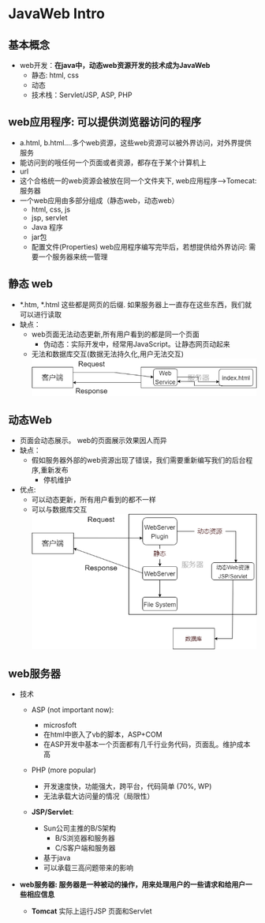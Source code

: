 # JavaWeb Intro

## 基本概念
- web开发：**在java中，动态web资源开发的技术成为JavaWeb**
    - 静态: html, css
    - 动态
    - 技术栈：Servlet/JSP, ASP, PHP
## web应用程序: 可以提供浏览器访问的程序
- a.html, b.html....多个web资源，这些web资源可以被外界访问，对外界提供服务
- 能访问到的哦任何一个页面或者资源，都存在于某个计算机上
- url
- 这个合格统一的web资源会被放在同一个文件夹下, web应用程序-->Tomecat:服务器
- 一个web应用由多部分组成（静态web，动态web）
    - html, css, js
    - jsp, servlet
    - Java 程序
    - jar包
    - 配置文件(Properties)
web应用程序编写完毕后，若想提供给外界访问: 需要一个服务器来统一管理

## 静态 web
- *.htm, *.html 这些都是网页的后缀. 如果服务器上一直存在这些东西，我们就可以进行读取
- 缺点：
    - web页面无法动态更新,所有用户看到的都是同一个页面
        - 伪动态：实际开发中，经常用JavaScript。让静态网页动起来
    - 无法和数据库交互(数据无法持久化,用户无法交互)
![05](https://raw.githubusercontent.com/suereey/Full_Java_Path/main/ScreenShot/JavaSE/05_JavaWeb.png)

## 动态Web
- 页面会动态展示。 web的页面展示效果因人而异
- 缺点：
    - 假如服务器外部的web资源出现了错误，我们需要重新编写我们的后台程序,重新发布
        - 停机维护
- 优点:
    - 可以动态更新，所有用户看到的都不一样
    - 可以与数据库交互
![06](https://raw.githubusercontent.com/suereey/Full_Java_Path/main/ScreenShot/JavaSE/06_JavaWeb.png)

## web服务器
- 技术
    - ASP (not important now): 
        - microsfoft
        - 在html中嵌入了vb的脚本，ASP+COM
        - 在ASP开发中基本一个页面都有几千行业务代码，页面乱。维护成本高

    - PHP (more popular)
        - 开发速度快，功能强大，跨平台，代码简单 (70%, WP)
        - 无法承载大访问量的情况（局限性）

    - **JSP/Servlet**:
        - Sun公司主推的B/S架构
            - B/S浏览器和服务器
            - C/S客户端和服务器
        - 基于java
        - 可以承载三高问题带来的影响

- **web服务器: 服务器是一种被动的操作，用来处理用户的一些请求和给用户一些相应信息**
    - **Tomcat** 实际上运行JSP 页面和Servlet